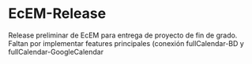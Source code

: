 # EcEM-Release
Release preliminar de EcEM para entrega de proyecto de fin de grado. Faltan por implementar features principales (conexión fullCalendar-BD y fullCalendar-GoogleCalendar
